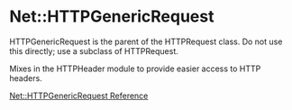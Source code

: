 # Net::HTTPGenericRequest

HTTPGenericRequest is the parent of the HTTPRequest class. Do not use this
directly; use a subclass of HTTPRequest.

Mixes in the HTTPHeader module to provide easier access to HTTP headers.

[Net::HTTPGenericRequest Reference](https://ruby-doc.org/stdlib-2.6/libdoc/net/http/rdoc/Net/HTTPGenericRequest.html)